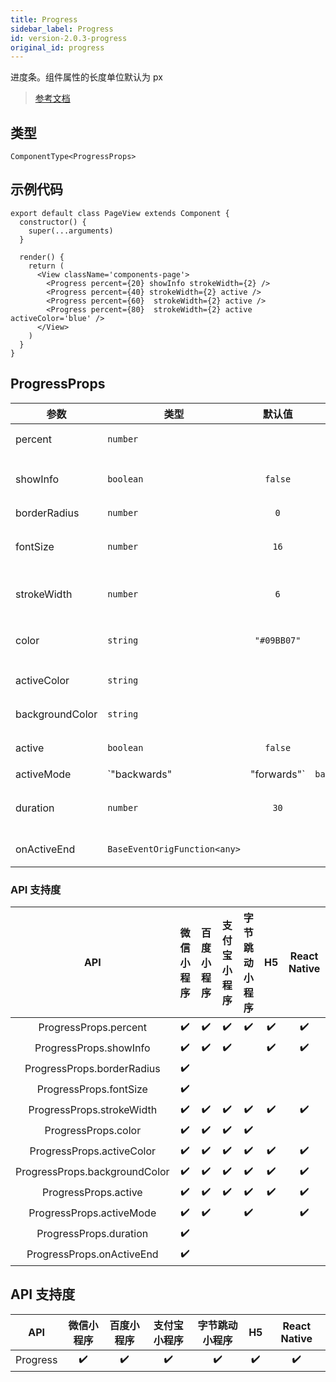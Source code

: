 ```yaml
---
title: Progress
sidebar_label: Progress
id: version-2.0.3-progress
original_id: progress
---
```


进度条。组件属性的长度单位默认为 px

> [参考文档](https://developers.weixin.qq.com/miniprogram/dev/component/progress.html)

## 类型

```tsx
ComponentType<ProgressProps>
```

## 示例代码

```tsx
export default class PageView extends Component {
  constructor() {
    super(...arguments)
  }

  render() {
    return (
      <View className='components-page'>
        <Progress percent={20} showInfo strokeWidth={2} />
        <Progress percent={40} strokeWidth={2} active />
        <Progress percent={60}  strokeWidth={2} active />
        <Progress percent={80}  strokeWidth={2} active activeColor='blue' />
      </View>
    )
  }
}
```

## ProgressProps

| 参数 | 类型 | 默认值 | 必填 | 说明 |
| --- | --- | :---: | :---: | --- |
| percent | `number` |  | 是 | 百分比 0~100 |
| showInfo | `boolean` | `false` | 否 | 在进度条右侧显示百分比 |
| borderRadius | `number` | `0` | 否 | 圆角大小 |
| fontSize | `number` | `16` | 否 | 右侧百分比字体大小，单位 px |
| strokeWidth | `number` | `6` | 否 | 进度条线的宽度，单位 px |
| color | `string` | `"#09BB07"` | 否 | 进度条颜色 (请使用 activeColor) |
| activeColor | `string` |  | 否 | 已选择的进度条的颜色 |
| backgroundColor | `string` |  | 否 | 未选择的进度条的颜色 |
| active | `boolean` | `false` | 否 | 进度条从左往右的动画 |
| activeMode | `"backwards" | "forwards"` | `backwards` | 否 | backwards: 动画从头播<br /><br />forwards: 动画从上次结束点接着播 |
| duration | `number` | `30` | 否 | 进度增加 1% 所需毫秒数 |
| onActiveEnd | `BaseEventOrigFunction<any>` |  | 否 | 动画完成事件 |

### API 支持度

| API | 微信小程序 | 百度小程序 | 支付宝小程序 | 字节跳动小程序 | H5 | React Native |
| :---: | :---: | :---: | :---: | :---: | :---: | :---: |
| ProgressProps.percent | ✔️ | ✔️ | ✔️ | ✔️ | ✔️ | ✔️ |
| ProgressProps.showInfo | ✔️ | ✔️ | ✔️ |  | ✔️ | ✔️ |
| ProgressProps.borderRadius | ✔️ |  |  |  |  |  |
| ProgressProps.fontSize | ✔️ |  |  |  |  |  |
| ProgressProps.strokeWidth | ✔️ | ✔️ | ✔️ | ✔️ | ✔️ | ✔️ |
| ProgressProps.color | ✔️ | ✔️ | ✔️ | ✔️ |  |  |
| ProgressProps.activeColor | ✔️ | ✔️ | ✔️ | ✔️ | ✔️ | ✔️ |
| ProgressProps.backgroundColor | ✔️ | ✔️ | ✔️ | ✔️ | ✔️ | ✔️ |
| ProgressProps.active | ✔️ | ✔️ | ✔️ | ✔️ | ✔️ | ✔️ |
| ProgressProps.activeMode | ✔️ | ✔️ |  | ✔️ |  | ✔️ |
| ProgressProps.duration | ✔️ |  |  |  |  |  |
| ProgressProps.onActiveEnd | ✔️ |  |  |  |  |  |

## API 支持度

| API | 微信小程序 | 百度小程序 | 支付宝小程序 | 字节跳动小程序 | H5 | React Native |
| :---: | :---: | :---: | :---: | :---: | :---: | :---: |
| Progress | ✔️ | ✔️ | ✔️ | ✔️ | ✔️ | ✔️ |
